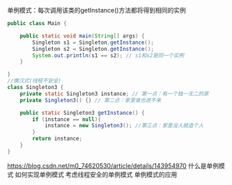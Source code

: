 单例模式：每次调用该类的getInstance()方法都将得到相同的实例

```java
public class Main {

    public static void main(String[] args) {
        Singleton s1 = Singleton.getInstance();
        Singleton s2 = Singleton.getInstance();
        System.out.println(s1 == s2); // s1和s2是同一个实例
    }

}
//懒汉式(线程不安全)
class Singleton3 {
    private static Singleton3 instance; // 第一点：有一个独一无二的家
    private Singleton3() {} // 第二点：家里谁也进不来

    public static Singleton3 getInstance() {
        if (instance == null){
            instance = new Singleton3(); //第三点：家里没人就造个人
        }
        return instance;
    }
}


```

<https://blog.csdn.net/m0_74620530/article/details/143954970>
什么是单例模式
如何实现单例模式
考虑线程安全的单例模式
单例模式的应用
